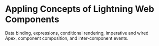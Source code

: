 # Appling Concepts of Lightning Web Components

Data binding, expressions, conditional rendering, imperative and wired Apex, component composition, and inter-component events.
